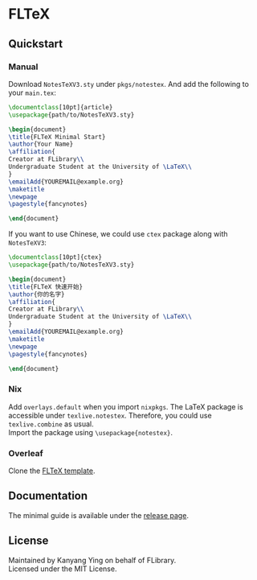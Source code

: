 # FLTeX

## Quickstart
### Manual
Download `NotesTeXV3.sty` under `pkgs/notestex`. And add the following to your `main.tex`:
```tex
\documentclass[10pt]{article}
\usepackage{path/to/NotesTeXV3.sty}

\begin{document}
\title{FLTeX Minimal Start}
\author{Your Name}
\affiliation{
Creator at FLibrary\\
Undergraduate Student at the University of \LaTeX\\
}
\emailAdd{YOUREMAIL@example.org}
\maketitle
\newpage
\pagestyle{fancynotes}

\end{document}
```
If you want to use Chinese, we could use `ctex` package along with `NotesTeXV3`:
```tex
\documentclass[10pt]{ctex}
\usepackage{path/to/NotesTeXV3.sty}

\begin{document}
\title{FLTeX 快速开始}
\author{你的名字}
\affiliation{
Creator at FLibrary\\
Undergraduate Student at the University of \LaTeX\\
}
\emailAdd{YOUREMAIL@example.org}
\maketitle
\newpage
\pagestyle{fancynotes}

\end{document}
```

### Nix
Add `overlays.default` when you import `nixpkgs`. The LaTeX package is accessible under `texlive.notestex`. Therefore, you could use `texlive.combine` as usual.  
Import the package using `\usepackage{notestex}`.

### Overleaf
Clone the [FLTeX template](https://www.overleaf.com/read/phtmpbtryryb).

## Documentation
The minimal guide is available under the [release page](https://github.com/flibrary/FLTeX/releases).

## License
Maintained by Kanyang Ying on behalf of FLibrary.  
Licensed under the MIT License.
